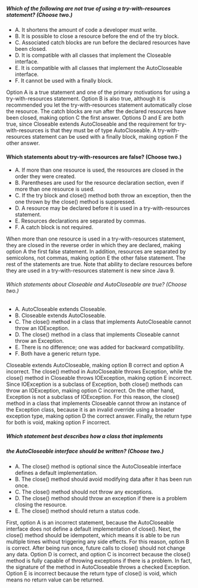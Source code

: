 ##### Which of the following are not true of using a try-with-resources statement? (Choose two.)
* A. It shortens the amount of code a developer must write.
* B. It is possible to close a resource before the end of the try block.
* C. Associated catch blocks are run before the declared resources have been closed.
* D. It is compatible with all classes that implement the Closeable interface.
* E. It is compatible with all classes that implement the AutoCloseable interface.
* F. It cannot be used with a finally block.

Option A is a true statement and one of the primary motivations for using a try-with-resources statement.
Option B is also true, although it is recommended you let the
try-with-resources statement automatically close the resource.
The catch blocks are run after the declared resources have been closed,
making option C the first answer. Options D and E are both true,
since Closeable extends AutoCloseable and the requirement
for try-with-resources is that they must be of type AutoCloseable.
A try-with-resources statement can be used with a finally block, making option F the other answer.

#### Which statements about try-with-resources are false? (Choose two.)
* A. If more than one resource is used, the resources are closed in the order they were created.
* B. Parentheses are used for the resource declaration section, even if more than one resource is used.
* C. If the try block and close() method both throw an exception, then the one thrown by the close() method is suppressed.
* D. A resource may be declared before it is used in a try-with-resources statement.
* E. Resources declarations are separated by commas.
* F. A catch block is not required.

When more than one resource is used in a try-with-resources statement,
they are closed in the reverse order in which they are declared,
making option A the first false statement.
In addition, resources are separated by semicolons, not commas,
making option E the other false statement. The rest of the statements are true.
Note that ability to declare resources before they are used
in a try-with-resources statement is new since Java 9.

###### Which statements about Closeable and AutoCloseable are true? (Choose two.)
* A. AutoCloseable extends Closeable.
* B. Closeable extends AutoCloseable.
* C. The close() method in a class that implements AutoCloseable cannot throw an IOException.
* D. The close() method in a class that implements Closeable cannot throw an Exception.
* E. There is no difference; one was added for backward compatibility.
* F. Both have a generic return type.

Closeable extends AutoCloseable, making option B correct and option A incorrect.
The close() method in AutoCloseable throws Exception, while the close()
method in Closeable throws IOException, making option E incorrect.
Since IOException is a subclass of Exception, both close() methods can throw an IOException,
making option C incorrect. On the other hand, Exception is not a subclass of IOException.
For this reason, the close() method in a class that implements
Closeable cannot throw an instance of the Exception class,
because it is an invalid override using a broader exception type,
making option D the correct answer. Finally, the return type for both is void, making option F incorrect.

##### Which statement best describes how a class that implements
##### the AutoCloseable interface should be written? (Choose two.)
* A. The close() method is optional since the AutoCloseable interface defines a default implementation.
* B. The close() method should avoid modifying data after it has been run once.
* C. The close() method should not throw any exceptions.
* D. The close() method should throw an exception if there is a problem closing the resource.
* E. The close() method should return a status code.

First, option A is an incorrect statement,
because the AutoCloseable interface does not define a default implementation of close().
Next, the close() method should be idempotent,
which means it is able to be run multiple times without triggering any side effects.
For this reason, option B is correct. After being run once,
future calls to close() should not change any data. Option D is correct,
and option C is incorrect because the close() method is
fully capable of throwing exceptions if there is a problem. In fact,
the signature of the method in AutoCloseable throws a checked Exception.
Option E is incorrect because the return type of close() is void, which means no return value can be returned.
